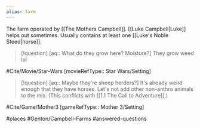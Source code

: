 ```yaml
---
alias: farm
---
```

The farm operated by [[The Mothers Campbell]]. [[Luke Campbell|Luke]] helps out sometimes. Usually contains at least one [[Luke's Noble Steed|horse]].

>[!question] [aq:: What do they grow here? Moisture?]
>They grow weed lol

#Cite/Movie/Star-Wars [movieRefType:: Star Wars/Setting]

>[!question] [aq:: Maybe they're sheep herders?]
>It's already weird enough that they have horses. Let's not add other non-anthro animals to the mix. (This conflicts with [[1.1 The Call to Adventure]].)

#Cite/Game/Mother3 [gameRefType:: Mother 3/Setting]

#places #Genton/Campbell-Farms #answered-questions 